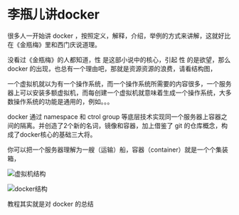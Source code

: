 # 李瓶儿讲docker



很多人一开始讲 docker ，按照定义，解释，介绍，举例的方式来讲解，这就好比在《金瓶梅》里和西门庆说道理。

没看过《金瓶梅》的人都知道，性 是这部小说中的核心，引起 性 的是欲望，那么 docker 的出现，也总有一个理由吧，那就是资源资源的浪费，请看结构图，

一个虚拟机就以为有一个操作系统，而一个操作系统所需要的内容很多，一个服务器上可以安装多额虚拟机，而每创建一个虚拟机就意味着生成一个操作系统，大多数操作系统的功能是通用的，例如。。。

docker 通过 namespace 和 ctrol group 等底层技术实现同一个服务器上容器之间的隔离。并创造了2个新的名词，镜像和容器，加上借鉴了 git 的仓库概念，构成了docker核心的基础三大将。

你可以把一个服务器理解为一艘（运输）船，容器（container）就是一个个集装箱，

![虚拟机结构](D:\code\project\elaine\fe\docs\.vuepress\public\images\Docker\虚拟机结构.jpg)



![docker结构](D:\code\project\elaine\fe\docs\.vuepress\public\images\Docker\docker结构.jpg)







教程其实就是对 docker 的总结





